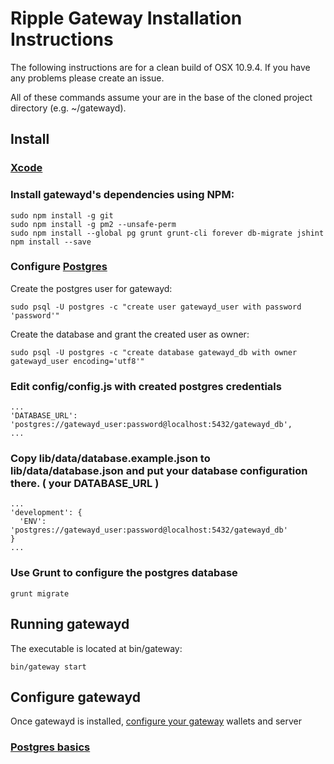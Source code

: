 # Ripple Gateway Installation Instructions

The following instructions are for a clean build of OSX 10.9.4. If you have any problems please create an issue.

All of these commands assume your are in the base of the cloned project directory (e.g. ~/gatewayd).

## Install

### [Xcode](https://developer.apple.com/xcode/downloads/)

### Install gatewayd's dependencies using NPM:
    
    sudo npm install -g git
    sudo npm install -g pm2 --unsafe-perm
    sudo npm install --global pg grunt grunt-cli forever db-migrate jshint
    npm install --save

### Configure [Postgres](https://help.ubuntu.com/community/PostgreSQL)

Create the postgres user for gatewayd:

    sudo psql -U postgres -c "create user gatewayd_user with password 'password'"

Create the database and grant the created user as owner:

    sudo psql -U postgres -c "create database gatewayd_db with owner gatewayd_user encoding='utf8'"

### Edit config/config.js with created postgres credentials

    ...
    'DATABASE_URL': 'postgres://gatewayd_user:password@localhost:5432/gatewayd_db',
    ...

### Copy lib/data/database.example.json to lib/data/database.json and put your database configuration there. ( your DATABASE_URL )

    ...
    'development': {
      'ENV': 'postgres://gatewayd_user:password@localhost:5432/gatewayd_db'
    }
    ...

### Use Grunt to configure the postgres database

    grunt migrate

## Running gatewayd

The executable is located at bin/gateway:

    bin/gateway start

## Configure gatewayd

Once gatewayd is installed, [configure your gateway](./setup.md) wallets and server

### [Postgres basics](http://jazstudios.blogspot.com/2010/06/postgresql-login-commands.html)

